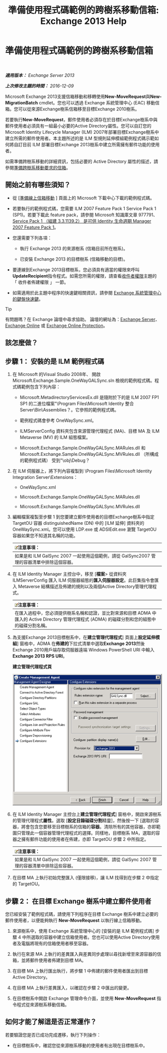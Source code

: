 ﻿---
title: '準備使用程式碼範例的跨樹系移動信箱: Exchange 2013 Help'
TOCTitle: 準備使用程式碼範例的跨樹系移動信箱
ms:assetid: f35ac7a5-bb84-4653-b6d0-65906e93627b
ms:mtpsurl: https://technet.microsoft.com/zh-tw/library/Ee861124(v=EXCHG.150)
ms:contentKeyID: 50474582
ms.date: 05/21/2018
mtps_version: v=EXCHG.150
ms.translationtype: MT
---

# 準備使用程式碼範例的跨樹系移動信箱

 

_**適用版本：** Exchange Server 2013_

_**上次修改主題的時間：** 2016-12-09_

Microsoft Exchange 2013支援信箱移動和移轉使用**New-MoveRequest**與**New-MigrationBatch** cmdlet。您也可以透過 Exchange 系統管理中心 (EAC) 移動信箱。您可以從來源Exchange樹系信箱移至目標Exchange 2010樹系。

若要執行**New-MoveRequest**，郵件使用者必須存在於目標Exchange樹系中與郵件使用者必須具有一組最小必要的Active Directory屬性。您可以自訂您的 Microsoft Identity Lifecycle Manager (ILM) 2007年部署目標Exchange樹系中建立所需的郵件使用者。本主題所述的是 ILM 型規則延伸模組範例程式碼示範如何將自訂目前 ILM 部署目標Exchange 2013樹系中建立所需擁有郵件功能的使用者。

如需準備跨樹系移動的詳細資訊，包括必要的 Active Directory 屬性的描述，請參閱[準備跨樹系移動要求的信箱](prepare-mailboxes-for-cross-forest-move-requests-exchange-2013-help.md)。

## 開始之前有哪些須知？

  - 從 \[[準備線上信箱移動](https://go.microsoft.com/fwlink/p/?linkid=177882) \] 頁面上的 Microsoft 下載中心下載的範例程式碼。

  - 若要執行的範例程式碼，您需要 ILM 2007 Feature Pack 1 Service Pack 1 (SP1)。若要下載此 feature pack，請參閱 Microsoft 知識庫文章 977791、 [Service Pack 1 （組建 3.3.1139.2） 是可供 Identity 生命週期 Manager 2007 Feature Pack 1](http://go.microsoft.com/fwlink/p/?linkid=3052%26kbid=977791)。

  - 您還需要下列各項：
    
      - 執行 Exchange 2013 的來源樹系 (信箱目前所在樹系)。
    
      - 已安裝 Exchange 2013 的目標樹系 (信箱移動的目標)。

  - 要連線到Exchange 2013目標樹系，您必須具有適當的權限來呼叫**UpdateRecipient**指令程式。如需您所需的權限，請查看[收件者權限](recipients-permissions-exchange-2013-help.md)主題的 「 收件者佈建權限 」 一節。

  - 如需適用於此主題中程序的快速鍵相關資訊，請參閱 [Exchange 系統管理中心的鍵盤快速鍵](keyboard-shortcuts-in-the-exchange-admin-center-exchange-online-protection-help.md)。


> [!TIP]  
> 有問題嗎？在 Exchange 論壇中尋求協助。 論壇的網址為：<a href="https://go.microsoft.com/fwlink/p/?linkid=60612">Exchange Server</a>、 <a href="https://go.microsoft.com/fwlink/p/?linkid=267542">Exchange Online</a> 或 <a href="https://go.microsoft.com/fwlink/p/?linkid=285351">Exchange Online Protection</a>。




## 該怎麼做？

## 步驟 1： 安裝的是 ILM 範例程式碼

1.  在 Microsoft 的Visual Studio 2008年、 開啟 Microsoft.Exchange.Sample.OneWayGALSync.sln 檢視的範例程式碼。程式碼範例包含下列內容：
    
      - Microsoft.MetadirectoryServicesEx.dll 是隨附於下的是 ILM 2007 FP1 SP1 的二進位檔案"\\Program Files\\Microsoft Identity 整合 Server\\Bin\\Assemblies？。它參照的範例程式碼。
    
      - 範例程式碼會參考 OneWaySync.xml。
    
      - ILMServerConfig 資料夾包含來源管理代理程式 (MA)、目標 MA 及 ILM Metaverse (MV) 的 ILM 組態檔案。
    
      - Microsoft.Exchange.Sample.OneWayGALSync.MARules.dll 和 Microsoft.Exchange.Sample.OneWayGALSync.MVRules.dll （所構成的範例程式碼） 受到"\\obj\\Debug？

2.  在 ILM 伺服器上，將下列內容複製到 \\Program Files\\Microsoft Identity Integration Server\\Extensions：
    
      - OneWaySync.xml
    
      - Microsoft.Exchange.Sample.OneWayGALSync.MARules.dll
    
      - Microsoft.Exchange.Sample.OneWayGALSync.MVRules.dll

3.  編輯檔案複製至步驟 1 到您要建立郵件使用者的目標Exchange樹系中指定 TargetOU 容器 distinguishedName (DN) 中的 \[ILM 延伸\] 資料夾的 OneWaySync.xml。您可以使用 LDP.exe 或 ADSIEdit.exe 瀏覽 TargetOU 容器如果您不知道其名稱的功能。
    
    <table>
    <thead>
    <tr class="header">
    <th><img src="images/Bb124558.note(EXCHG.150).gif" title="注意事項" alt="注意事項" />注意事項：</th>
    </tr>
    </thead>
    <tbody>
    <tr class="odd">
    <td>如果是和 ILM GalSync 2007 一起使用這個範例，請從 GalSync2007 管理的容器清單中排除這個容器。</td>
    </tr>
    </tbody>
    </table>


4.  在 ILM Identity Manager 主控台中，移至 \[**檔案**\> 從資料夾 ILMServerConfig 匯入 ILM 伺服器組態的**匯入伺服器設定**。此巨集指令會匯入 Metaverse 結構描述及佈建的規則以及兩個Active Directory管理代理程式。
    
    <table>
    <thead>
    <tr class="header">
    <th><img src="images/Bb124558.note(EXCHG.150).gif" title="注意事項" alt="注意事項" />注意事項：</th>
    </tr>
    </thead>
    <tbody>
    <tr class="odd">
    <td>在匯入過程中，您必須提供樹系名稱和認證，並比對來源和目標 ADMA 中匯入的 Active Directory 管理代理程式 (ADMA) 的磁碟分割和您的組態中的磁碟分割名稱。</td>
    </tr>
    </tbody>
    </table>


5.  為支援Exchange 2013目標樹系中，在**建立管理代理程式**\] 頁面上**設定延伸模組**\] 窗格中，ADMA 在**佈建的**下拉式清單中選取**Exchange 2013**然後Exchange 2010用戶端存取伺服器遠端 Windows PowerShell URI 中輸入**Exchange 2013 RPS URI**。
    
    **建立管理代理程式頁**
    
    ![管理代理程式 Exchange 2010 佈建](images/Aa998597.8f403cda-e5e4-4edf-887f-c1ed46cee3f5(EXCHG.150).gif "管理代理程式 Exchange 2010 佈建")  

6.  在 ILM Identity Manager 主控台上**建立管理代理程式**\] 窗格中，開啟來源樹系的管理代理程式**屬性**。選取 \[**設定目錄磁碟分割**精靈\]，然後按一下 \[選取的容器，將會包含您要移至目標樹系的信箱的**容器**。清除所有的其他容器，亦即範圍只管理此一個容器管理代理程式的選擇。同樣地，目標樹系 MA，選取的容器之擁有郵件功能的使用者在佈建，亦即 TargetOU 步驟 2 中所指定。
    
    <table>
    <thead>
    <tr class="header">
    <th><img src="images/Bb124558.note(EXCHG.150).gif" title="注意事項" alt="注意事項" />注意事項：</th>
    </tr>
    </thead>
    <tbody>
    <tr class="odd">
    <td>如果是和 ILM GalSync 2007 一起使用這個範例，請從 GalSync 2007 管理的容器清單中排除這些容器。</td>
    </tr>
    </tbody>
    </table>


7.  在目標 MA 上執行初始完整匯入 (僅限接移)，讓 ILM 找得到在步驟 2 中指定的 TargetOU。

## 步驟 2： 在目標 Exchange 樹系中建立郵件使用者

您已經安裝了範例程式碼，請使用下列程序在目標 Exchange 樹系中建立必要的郵件使用者，以便能夠執行 **New-MoveRequest** 以執行線上信箱移動。

1.  來源樹系中，使用 Exchange 系統管理中心的 \[安裝的是 ILM 範例程式碼\] 步驟 4 中所選取的容器中建立信箱使用者。您也可以使用Active Directory使用者及電腦將現有的信箱使用者移至容器。

2.  執行在來源 MA 上執行的差異匯入與差異同步處理以尋找新增至來源容器的信箱，並將郵件使用者佈建到目標 MA。

3.  在目標 MA 上執行匯出執行，將步驟 1 中佈建的郵件使用者匯出到目標 Active Directory。

4.  在目標 MA 上執行差異匯入，以確認在步驟 2 中匯出的變更。

5.  在目標樹系中開啟 Exchange 管理命令介面，並使用 **New-MoveRequest** 指令程式從來源樹系移動信箱。

## 如何才能了解這是否正常運作？

若要驗證您是否已成功完成遷移，執行下列操作：

  - 在目標樹系中，確認您從來源樹系移動的使用者有出現在目標樹系中。

